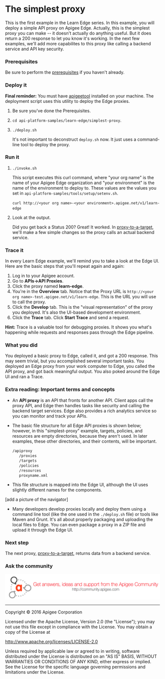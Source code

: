 # The simplest proxy

This is the first example in the Learn Edge series. In this example, you will deploy a simple API proxy on Apigee Edge. Actually, this is the simplest proxy you can make -- it doesn't actually do anything useful. But it does return a 200 response to let you know it's working. In the next few examples, we'll add more capabilites to this proxy like calling a backend service and API key security. 

### Prerequisites

Be sure to perform the [prerequisites](https://github.com/apigee/api-platform-samples/tree/master/learn-edge#prerequisites) if you haven't already.

### Deploy it

**Final reminder:** You must have [apigeetool](https://www.npmjs.com/package/apigeetool) installed on your machine. The deployment script uses this utility to deploy the Edge proxies. 

1. Be sure you've done the Prerequisites. 

2. `cd api-platform-samples/learn-edge/simplest-proxy`.

3. `./deploy.sh` 
    
    It's not important to deconstruct `deploy.sh` now. It just uses a command-line tool to deploy the proxy. 

### Run it

1. `./invoke.sh`

    This script executes this curl command, where "your org name" is the name of your Apigee Edge organization and "your environment" is the name of the environment to deploy to. These values are the values you set in `api-platform-samples/tools/setup/setenv.sh`.

    `curl http://<your org name>-<your environment>.apigee.net/v1/learn-edge`

2. Look at the output.

    Did you get back a Status 200? Great! It worked. In [proxy-to-a-target](./proxy-to-a-target), we'll make a few simple changes so the proxy calls an actual backend service.

### Trace it

In every Learn Edge example, we'll remind you to take a look at the Edge UI. Here are the basic steps that you'll repeat again and again:

1. Log in to your Apigee account. 
2. Go to **APIs->API Proxies**. 
5. Click the proxy named **learn-edge**. 
6. You're in the **Overview** tab. Notice that the Proxy URL is `http://<your org name>-test.apigee.net/v1/learn-edge`. This is the URL you will use to call the proxy. 
7. Click the **Develop** tab. This is the "visual representation" of the proxy you deployed. It's also the UI-based development environment. 
8. Click the **Trace** tab. Click **Start Trace** and send a request. 

**Hint:** Trace is a valuable tool for debugging proxies. It shows you what's happening while requests and responses pass through the Edge pipeline.

### What you did

You deployed a basic proxy to Edge, called it, and got a 200 response. This may seem trivial, but you accomplished several important tasks. You deployed an Edge proxy from your work computer to Edge, you called the API proxy, and got back meaningful output. You also poked around the Edge UI and ran a Trace. 

### Extra reading: Important terms and concepts

* An **API proxy** is an API that fronts for another API. Client apps call the proxy API, and Edge then handles tasks like security and calling the backend target services. Edge also provides a rich analytics service so you can monitor and track your APIs. 
* The basic file structure for all Edge API proxies is shown below; however, in this "simplest-proxy" example, targets, policies, and resources are empty directories, because they aren't used. In later examples, these other directories, and their contents, will be important. 

   ```
   /apiproxy
      /proxies
      /targets
      /policies
      /resources
      proxyname.xml
   ```

* This file structure is mapped into the Edge UI, although the UI uses slightly different names for the components. 

[add a picture of the navigator]

* Many developers develop proxies locally and deploy them using a command line tool (like the one used in the `./deploy.sh` file) or tools like Maven and Grunt. It's all about properly packaging and uploading the local files to Edge. You can even package a proxy in a ZIP file and upload it through the Edge UI. 

### Next step

The next proxy, [proxy-to-a-target](../proxy-to-a-target/README.md), returns data from a backend service. 

### Ask the community

[![alt text](../../images/apigee-community.png "Apigee Community is a great place to ask questions and find answers about developing API proxies. ")](https://community.apigee.com?via=github)

---

Copyright © 2016 Apigee Corporation

Licensed under the Apache License, Version 2.0 (the "License"); you may not use
this file except in compliance with the License. You may obtain a copy
of the License at

http://www.apache.org/licenses/LICENSE-2.0

Unless required by applicable law or agreed to in writing, software
distributed under the License is distributed on an "AS IS" BASIS,
WITHOUT WARRANTIES OR CONDITIONS OF ANY KIND, either express or implied.
See the License for the specific language governing permissions and
limitations under the License.
